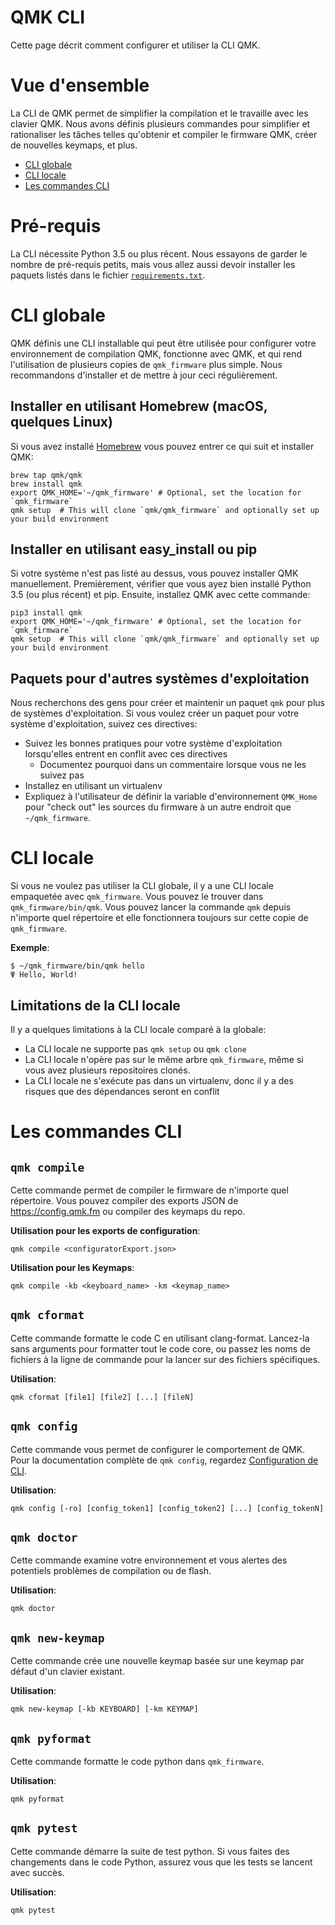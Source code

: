 # QMK CLI

Cette page décrit comment configurer et utiliser la CLI QMK.

# Vue d'ensemble

La CLI de QMK permet de simplifier la compilation et le travaille avec les clavier QMK. Nous avons définis plusieurs commandes pour simplifier et rationaliser les tâches telles qu'obtenir et compiler le firmware QMK, créer de nouvelles keymaps, et plus.

* [CLI globale](#global-cli)
* [CLI locale](#local-cli)
* [Les commandes CLI](#cli-commands)

# Pré-requis

La CLI nécessite Python 3.5 ou plus récent. Nous essayons de garder le nombre de pré-requis petits, mais vous allez aussi devoir installer les paquets listés dans le fichier [`requirements.txt`](https://github.com/qmk/qmk_firmware/blob/master/requirements.txt).

# CLI globale

QMK définis une CLI installable qui peut être utilisée pour configurer votre environnement de compilation QMK, fonctionne avec QMK, et qui rend l'utilisation de plusieurs copies de `qmk_firmware` plus simple. Nous recommandons d'installer et de mettre à jour ceci régulièrement.

## Installer en utilisant Homebrew (macOS, quelques Linux)

Si vous avez installé [Homebrew](https://brew.sh) vous pouvez entrer ce qui suit et installer QMK:

```
brew tap qmk/qmk
brew install qmk
export QMK_HOME='~/qmk_firmware' # Optional, set the location for `qmk_firmware`
qmk setup  # This will clone `qmk/qmk_firmware` and optionally set up your build environment
```

## Installer en utilisant easy_install ou pip

Si votre système n'est pas listé au dessus, vous pouvez installer QMK manuellement. Premièrement, vérifier que vous ayez bien installé Python 3.5 (ou plus récent) et pip. Ensuite, installez QMK avec cette commande:

```
pip3 install qmk
export QMK_HOME='~/qmk_firmware' # Optional, set the location for `qmk_firmware`
qmk setup  # This will clone `qmk/qmk_firmware` and optionally set up your build environment
```

## Paquets pour d'autres systèmes d'exploitation

Nous recherchons des gens pour créer et maintenir un paquet `qmk` pour plus de systèmes d'exploitation. Si vous voulez créer un paquet pour votre système d'exploitation, suivez ces directives:

* Suivez les bonnes pratiques pour votre système d'exploitation lorsqu'elles entrent en conflit avec ces directives
    * Documentez pourquoi dans un commentaire lorsque vous ne les suivez pas
* Installez en utilisant un virtualenv
* Expliquez à l'utilisateur de définir la variable d'environnement `QMK_Home` pour "check out" les sources du firmware à un autre endroit que `~/qmk_firmware`.

# CLI locale

Si vous ne voulez pas utiliser la CLI globale, il y a une CLI locale empaquetée avec `qmk_firmware`. Vous pouvez le trouver dans `qmk_firmware/bin/qmk`. Vous pouvez lancer la commande `qmk` depuis n'importe quel répertoire et elle fonctionnera toujours sur cette copie de `qmk_firmware`.

**Exemple**:

```
$ ~/qmk_firmware/bin/qmk hello
Ψ Hello, World!
```

## Limitations de la CLI locale

Il y a quelques limitations à la CLI locale comparé à la globale:

* La CLI locale ne supporte pas `qmk setup` ou `qmk clone`
* La CLI locale n'opère pas sur le même arbre `qmk_firmware`, même si vous avez plusieurs repositoires clonés.
* La CLI locale ne s'exécute pas dans un virtualenv, donc il y a des risques que des dépendances seront en conflit

# Les commandes CLI

## `qmk compile`

Cette commande permet de compiler le firmware de n'importe quel répertoire. Vous pouvez compiler des exports JSON de <https://config.qmk.fm> ou compiler des keymaps du repo.

**Utilisation pour les exports de configuration**:

```
qmk compile <configuratorExport.json>
```

**Utilisation pour les Keymaps**:

```
qmk compile -kb <keyboard_name> -km <keymap_name>
```

## `qmk cformat`

Cette commande formatte le code C en utilisant clang-format. Lancez-la sans arguments pour formatter tout le code core, ou passez les noms de fichiers à la ligne de commande pour la lancer sur des fichiers spécifiques.

**Utilisation**:

```
qmk cformat [file1] [file2] [...] [fileN]
```

## `qmk config`

Cette commande vous permet de configurer le comportement de QMK. Pour la documentation complète de `qmk config`, regardez [Configuration de CLI](cli_configuration.md).

**Utilisation**:

```
qmk config [-ro] [config_token1] [config_token2] [...] [config_tokenN]
```

## `qmk doctor`

Cette commande examine votre environnement et vous alertes des potentiels problèmes de compilation ou de flash.

**Utilisation**:

```
qmk doctor
```

## `qmk new-keymap`

Cette commande crée une nouvelle keymap basée sur une keymap par défaut d'un clavier existant.

**Utilisation**:

```
qmk new-keymap [-kb KEYBOARD] [-km KEYMAP]
```

## `qmk pyformat`

Cette commande formatte le code python dans `qmk_firmware`.

**Utilisation**:

```
qmk pyformat
```

## `qmk pytest`

Cette commande démarre la suite de test python. Si vous faites des changements dans le code Python, assurez vous que les tests se lancent avec succès.

**Utilisation**:

```
qmk pytest
```
